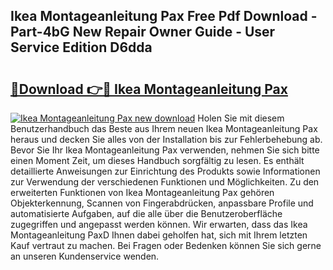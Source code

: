 ## Ikea Montageanleitung Pax Free Pdf Download - Part-4bG New Repair Owner Guide - User Service Edition D6dda

# <h2><a href="http://df8jy9.blite.top/?on=Ikea+Montageanleitung+Pax">🔗Download 👉🔴 Ikea Montageanleitung Pax</a></h2>

[![Ikea Montageanleitung Pax new download](https://i.imgur.com/lujVjoI.png)](http://df8jy9.blite.top/?on=Ikea+Montageanleitung+Pax)
Holen Sie mit diesem Benutzerhandbuch das Beste aus Ihrem neuen Ikea Montageanleitung Pax heraus und decken Sie alles von der Installation bis zur Fehlerbehebung ab. Bevor Sie Ihr Ikea Montageanleitung Pax verwenden, nehmen Sie sich bitte einen Moment Zeit, um dieses Handbuch sorgfältig zu lesen. Es enthält detaillierte Anweisungen zur Einrichtung des Produkts sowie Informationen zur Verwendung der verschiedenen Funktionen und Möglichkeiten. Zu den erweiterten Funktionen von Ikea Montageanleitung Pax gehören Objekterkennung, Scannen von Fingerabdrücken, anpassbare Profile und automatisierte Aufgaben, auf die alle über die Benutzeroberfläche zugegriffen und angepasst werden können. Wir erwarten, dass das Ikea Montageanleitung PaxD Ihnen dabei geholfen hat, sich mit Ihrem letzten Kauf vertraut zu machen. Bei Fragen oder Bedenken können Sie sich gerne an unseren Kundenservice wenden.
